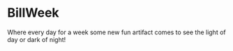 # BillWeek
Where every day for a week some new fun artifact comes to see the light of day or dark of night!

